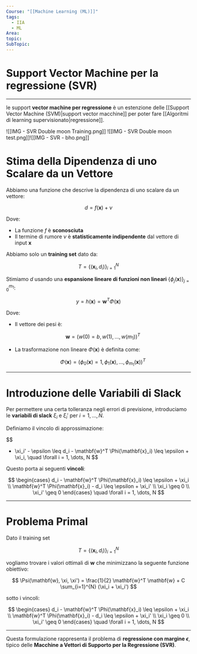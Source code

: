 ```yaml
---
Course: "[[Machine Learning (ML)]]"
tags:
  - IIA
  - ML
Area: 
topic: 
SubTopic:
---
```

# Support Vector Machine per la regressione (SVR)
---
le support **vector machine per  regressione** è un estenzione delle [[Support Vector Machine (SVM)|support vector macchine]] per poter fare [[Algoritmi di learning supervisionato|regressione]].




![[IMG - SVR  Double moon Training.png]]
![[IMG - SVR Double moon test.png]]![[IMG - SVR - bho.png]]


# Stima della Dipendenza di uno Scalare da un Vettore  

Abbiamo una funzione che descrive la dipendenza di uno scalare da un vettore:  

$$
d = f(\mathbf{x}) + \nu
$$  

Dove:
- La funzione $f$ è **sconosciuta**  
- Il termine di rumore $\nu$ è **statisticamente indipendente** dal vettore di input $\mathbf{x}$  

Abbiamo solo un **training set** dato da:  

$$
T = \{ (\mathbf{x}_i, d_i) \}_{i=1}^{N}
$$  

Stimiamo $d$ usando una **espansione lineare di funzioni non lineari** $\{\phi_j(\mathbf{x})\}_{j=0}^{m_1}$:  

$$
y = h(\mathbf{x}) = \mathbf{w}^T \Phi(\mathbf{x})
$$  

Dove:
- Il vettore dei pesi è:  

  $$
  \mathbf{w} = (w(0) = b, w(1), \dots, w(m_1))^T
  $$

- La trasformazione non lineare $\Phi(\mathbf{x})$ è definita come:

  $$
  \Phi(\mathbf{x}) = (\phi_0(\mathbf{x}) = 1, \phi_1(\mathbf{x}), \dots, \phi_{m_1}(\mathbf{x}))^T
  $$

---

# Introduzione delle Variabili di Slack  

Per permettere una certa tolleranza negli errori di previsione, introduciamo le **variabili di slack** $\xi_i$ e $\xi_i'$ per $i = 1, \dots, N$.  

Definiamo il vincolo di approssimazione:  

$$
- \xi_i' - \epsilon \leq d_i - \mathbf{w}^T \Phi(\mathbf{x}_i) \leq \epsilon + \xi_i, \quad \forall i = 1, \dots, N
$$  

Questo porta ai seguenti **vincoli**:  

$$
\begin{cases}
    d_i - \mathbf{w}^T \Phi(\mathbf{x}_i) \leq \epsilon + \xi_i \\
    \mathbf{w}^T \Phi(\mathbf{x}_i) - d_i \leq \epsilon + \xi_i' \\
    \xi_i \geq 0 \\
    \xi_i' \geq 0
\end{cases}
\quad \forall i = 1, \dots, N
$$  

---

# Problema Primal  

Dato il training set  

$$
T = \{(\mathbf{x}_i, d_i)\}_{i=1}^{N}
$$  

vogliamo trovare i valori ottimali di $\mathbf{w}$ che minimizzano la seguente funzione obiettivo:  

$$
\Psi(\mathbf{w}, \xi, \xi') = \frac{1}{2} \mathbf{w}^T \mathbf{w} + C \sum_{i=1}^{N} (\xi_i + \xi_i')
$$  

sotto i vincoli:

$$
\begin{cases}
    d_i - \mathbf{w}^T \Phi(\mathbf{x}_i) \leq \epsilon + \xi_i \\
    \mathbf{w}^T \Phi(\mathbf{x}_i) - d_i \leq \epsilon + \xi_i' \\
    \xi_i \geq 0 \\
    \xi_i' \geq 0
\end{cases}
\quad \forall i = 1, \dots, N
$$  

---

Questa formulazione rappresenta il problema di **regressione con margine $\epsilon$**, tipico delle **Macchine a Vettori di Supporto per la Regressione (SVR)**.
